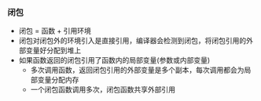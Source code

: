 ### 闭包

- 闭包 = 函数 + 引用环境
- 闭包对闭包外的环境引入是直接引用，编译器会检测到闭包，将闭包引用的外部变量好分配到堆上
- 如果函数返回的闭包引用了函数内的局部变量(参数或内部变量)
  - 多次调用函数，返回闭包引用的外部变量是多个副本，每次调用都会为局部变量分配内存
  - 一个闭包函数调用多次，闭包函数共享外部引用
